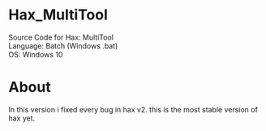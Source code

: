 # Hax_MultiTool
Source Code for Hax: MultiTool<br>
Language: Batch (Windows .bat)<br>
OS: Windows 10<br>


# About
In this version i fixed every bug in hax v2. this is the most stable version of hax yet.
